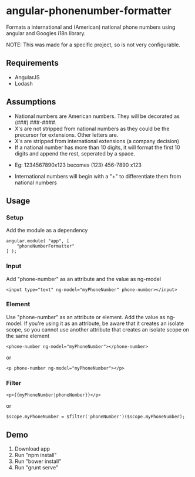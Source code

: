 # angular-phonenumber-formatter
Formats a international and (American) national phone numbers using angular and Googles i18n library.

NOTE: This was made for a specific project, so is not very configurable.

## Requirements

- AngularJS
- Lodash

## Assumptions
- National numbers are American numbers.  They will be decorated as (###) ###-####.
- X's are not stripped from national numbers as they could be the precursor for extensions.  Other letters are.
- X's are stripped from international extensions (a company decision)
- If a national number has more than 10 digits, it will format the first 10 digits and append the rest, seperated by a space.
* Eg: 1234567890x123 becomes (123) 456-7890 x123
- International numbers will begin with a "+" to differentiate them from national numbers

## Usage
### Setup
Add the module as a dependency
```
angular.module( "app", [
    "phoneNumberFormatter"
] );
```
### Input
Add "phone-number" as an attribute and the value as ng-model
```
<input type="text" ng-model="myPhoneNumber" phone-number></input>
```
### Element
Use "phone-number" as an attribute or element. Add the value as ng-model.
If you're using it as an attribute, be aware that it creates an isolate scope, so you cannot use another attribute that creates an isolate scope on the same element
```
<phone-number ng-model="myPhoneNumber"></phone-number>
```
or
```
<p phone-number ng-model="myPhoneNumber"></p>
```
### Filter
```
<p>{{myPhoneNumber|phoneNumber}}</p>
```
or
```
$scope.myPhoneNumber = $filter('phoneNumber')($scope.myPhoneNumber);
```
## Demo
1. Download app
2. Run "npm install"
3. Run "bower install"
4. Run "grunt serve"
